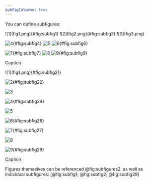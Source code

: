 ```yaml
---
subfigColumns: true
---
```

You can define subfigures:

<div id="fig:subfigures">
  ![1](fig1.png){#fig:subfig1}
  ![2](fig2.png){#fig:subfig2}
  ![3](fig3.png)

  ![4](fig4.png){#fig:subfig4}
  ![5](fig5.png)
  ![6](fig6.png){#fig:subfig6}

  ![7](fig7.png){#fig:subfig7}
  ![8](fig8.png)
  ![9](fig9.png){#fig:subfig9}

  Caption
</div>

<div id="fig:subfigures2">
  ![1](fig1.png){#fig:subfig21}

  ![2](fig2.png){#fig:subfig22}

  ![3](fig3.png)

  ![4](fig4.png){#fig:subfig24}

  ![5](fig5.png)

  ![6](fig6.png){#fig:subfig26}

  ![7](fig7.png){#fig:subfig27}

  ![8](fig8.png)

  ![9](fig9.png){#fig:subfig29}

  Caption
</div>

Figures themselves can be referenced @fig:subfigures2, as well as individual subfigures: [@fig:subfig1; @fig:subfig2; @fig:subfig29]
